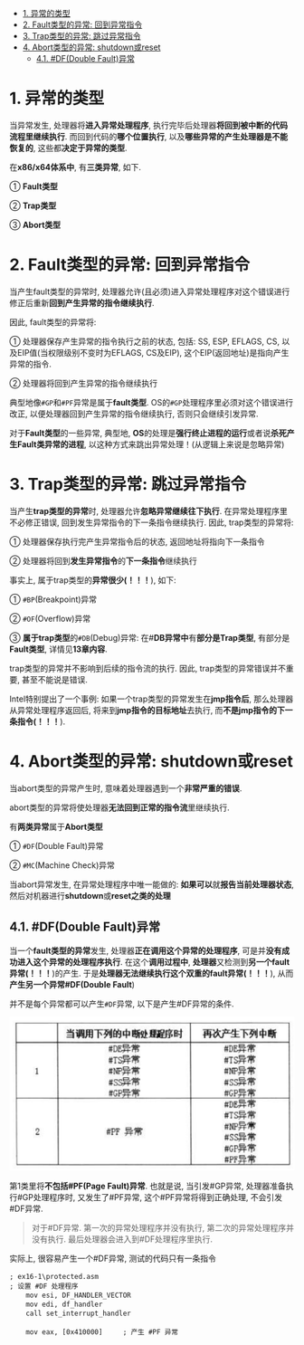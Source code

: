 
<!-- @import "[TOC]" {cmd="toc" depthFrom=1 depthTo=6 orderedList=false} -->

<!-- code_chunk_output -->

- [1. 异常的类型](#1-异常的类型)
- [2. Fault类型的异常: 回到异常指令](#2-fault类型的异常-回到异常指令)
- [3. Trap类型的异常: 跳过异常指令](#3-trap类型的异常-跳过异常指令)
- [4. Abort类型的异常: shutdown或reset](#4-abort类型的异常-shutdown或reset)
  - [4.1. #DF(Double Fault)异常](#41-dfdouble-fault异常)

<!-- /code_chunk_output -->

# 1. 异常的类型

当异常发生, 处理器将**进入异常处理程序**, 执行完毕后处理器**将回到被中断的代码流程里继续执行**. 而回到代码的**哪个位置执行**, 以及**哪些异常的产生处理器是不能恢复的**, 这些都**决定于异常的类型**.

在**x86/x64体系中**, 有**三类异常**, 如下.

① **Fault类型**

② **Trap类型**

③ **Abort类型**

# 2. Fault类型的异常: 回到异常指令

当产生fault类型的异常时, 处理器允许(且必须)进入异常处理程序对这个错误进行修正后重新**回到产生异常的指令继续执行**. 

因此, fault类型的异常将:

① 处理器保存产生异常的指令执行之前的状态, 包括: SS, ESP, EFLAGS, CS, 以及EIP值(当权限级别不变时为EFLAGS, CS及EIP), 这个EIP(返回地址)是指向产生异常的指令.

② 处理器将回到产生异常的指令继续执行

典型地像`#GP`和`#PF`异常是属于**fault类型**. OS的`#GP`处理程序里必须对这个错误进行改正, 以便处理器回到产生异常的指令继续执行, 否则只会继续引发异常.

对于**Fault类型**的一些异常, 典型地, **OS**的处理是**强行终止进程的运行**或者说**杀死产生Fault类异常的进程**, 以这种方式来跳出异常处理！(从逻辑上来说是忽略异常)

# 3. Trap类型的异常: 跳过异常指令

当产生**trap类型的异常**时, 处理器允许**忽略异常继续往下执行**. 在异常处理程序里不必修正错误, 回到发生异常指令的下一条指令继续执行. 因此, trap类型的异常将:

① 处理器保存执行完产生异常指令后的状态, 返回地址将指向下一条指令

② 处理器将回到**发生异常指令**的**下一条指令**继续执行

事实上, 属于trap类型的**异常很少(！！！**), 如下:

① `#BP`(Breakpoint)异常

② `#OF`(Overflow)异常

③ **属于trap类型**的`#DB`(Debug)异常: 在\#**DB异常中**有**部分是Trap类型**, 有部分是**Fault类型**, 详情见**13章内容**.

trap类型的异常并不影响到后续的指令流的执行. 因此, trap类型的异常错误并不重要, 甚至不能说是错误.

Intel特别提出了一个事例: 如果一个trap类型的异常发生在**jmp指令后**, 那么处理器从异常处理程序返回后, 将来到**jmp指令的目标地址**去执行, 而**不是jmp指令的下一条指令(！！！**).

# 4. Abort类型的异常: shutdown或reset

当abort类型的异常产生时, 意味着处理器遇到一个**非常严重的错误**. 

abort类型的异常将使处理器**无法回到正常的指令流**里继续执行.

有**两类异常**属于**Abort类型**

① `#DF`(Double Fault)异常

② `#MC`(Machine Check)异常

当abort异常发生, 在异常处理程序中唯一能做的: **如果可以**就**报告当前处理器状态**, 然后对机器进行**shutdown**或**reset之类的处理**

## 4.1. #DF(Double Fault)异常

当一个**fault类型的异常**发生, 处理器**正在调用这个异常的处理程序**, 可是并**没有成功进入这个异常的处理程序执行**. 在这个**调用过程中**, **处理器**又检测到**另一个fault异常(！！！**)的产生. 于是**处理器无法继续执行这个双重的fault异常(！！！**), 从而**产生另一个异常\#DF(Double Fault**)

并不是每个异常都可以产生`#DF`异常, 以下是产生\#DF异常的条件.

![config](./images/4.png)

第1类里将**不包括\#PF(Page Fault)异常**. 也就是说, 当引发\#GP异常, 处理器准备执行\#GP处理程序时, 又发生了\#PF异常, 这个\#PF异常将得到正确处理, 不会引发\#DF异常.

>对于\#DF异常. 第一次的异常处理程序并没有执行, 第二次的异常处理程序并没有执行. 最后处理器会进入到\#DF处理程序里执行.

实际上, 很容易产生一个\#DF异常, 测试的代码只有一条指令

```x86asm
; ex16-1\protected.asm
; 设置 #DF 处理程序
    mov esi, DF_HANDLER_VECTOR
    mov edi, df_handler
    call set_interrupt_handler
    
    mov eax, [0x410000]     ; 产生 #PF 异常
